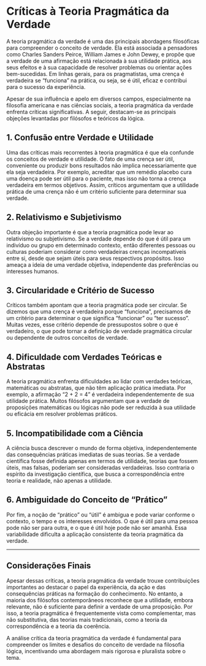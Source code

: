 # Críticas à Teoria Pragmática da Verdade

A teoria pragmática da verdade é uma das principais abordagens filosóficas para compreender o conceito de verdade. Ela está associada a pensadores como Charles Sanders Peirce, William James e John Dewey, e propõe que a verdade de uma afirmação está relacionada à sua utilidade prática, aos seus efeitos e à sua capacidade de resolver problemas ou orientar ações bem-sucedidas. Em linhas gerais, para os pragmatistas, uma crença é verdadeira se “funciona” na prática, ou seja, se é útil, eficaz e contribui para o sucesso da experiência.

Apesar de sua influência e apelo em diversos campos, especialmente na filosofia americana e nas ciências sociais, a teoria pragmática da verdade enfrenta críticas significativas. A seguir, destacam-se as principais objeções levantadas por filósofos e teóricos da lógica.

## 1. Confusão entre Verdade e Utilidade

Uma das críticas mais recorrentes à teoria pragmática é que ela confunde os conceitos de verdade e utilidade. O fato de uma crença ser útil, conveniente ou produzir bons resultados não implica necessariamente que ela seja verdadeira. Por exemplo, acreditar que um remédio placebo cura uma doença pode ser útil para o paciente, mas isso não torna a crença verdadeira em termos objetivos. Assim, críticos argumentam que a utilidade prática de uma crença não é um critério suficiente para determinar sua verdade.

## 2. Relativismo e Subjetivismo

Outra objeção importante é que a teoria pragmática pode levar ao relativismo ou subjetivismo. Se a verdade depende do que é útil para um indivíduo ou grupo em determinado contexto, então diferentes pessoas ou culturas poderiam considerar como verdadeiras crenças incompatíveis entre si, desde que sejam úteis para seus respectivos propósitos. Isso ameaça a ideia de uma verdade objetiva, independente das preferências ou interesses humanos.

## 3. Circularidade e Critério de Sucesso

Críticos também apontam que a teoria pragmática pode ser circular. Se dizemos que uma crença é verdadeira porque “funciona”, precisamos de um critério para determinar o que significa “funcionar” ou “ter sucesso”. Muitas vezes, esse critério depende de pressupostos sobre o que é verdadeiro, o que pode tornar a definição de verdade pragmática circular ou dependente de outros conceitos de verdade.

## 4. Dificuldade com Verdades Teóricas e Abstratas

A teoria pragmática enfrenta dificuldades ao lidar com verdades teóricas, matemáticas ou abstratas, que não têm aplicação prática imediata. Por exemplo, a afirmação “2 + 2 = 4” é verdadeira independentemente de sua utilidade prática. Muitos filósofos argumentam que a verdade de proposições matemáticas ou lógicas não pode ser reduzida à sua utilidade ou eficácia em resolver problemas práticos.

## 5. Incompatibilidade com a Ciência

A ciência busca descrever o mundo de forma objetiva, independentemente das consequências práticas imediatas de suas teorias. Se a verdade científica fosse definida apenas em termos de utilidade, teorias que fossem úteis, mas falsas, poderiam ser consideradas verdadeiras. Isso contraria o espírito da investigação científica, que busca a correspondência entre teoria e realidade, não apenas a utilidade.

## 6. Ambiguidade do Conceito de “Prático”

Por fim, a noção de “prático” ou “útil” é ambígua e pode variar conforme o contexto, o tempo e os interesses envolvidos. O que é útil para uma pessoa pode não ser para outra, e o que é útil hoje pode não ser amanhã. Essa variabilidade dificulta a aplicação consistente da teoria pragmática da verdade.

---

## Considerações Finais

Apesar dessas críticas, a teoria pragmática da verdade trouxe contribuições importantes ao destacar o papel da experiência, da ação e das consequências práticas na formação do conhecimento. No entanto, a maioria dos filósofos contemporâneos reconhece que a utilidade, embora relevante, não é suficiente para definir a verdade de uma proposição. Por isso, a teoria pragmática é frequentemente vista como complementar, mas não substitutiva, das teorias mais tradicionais, como a teoria da correspondência e a teoria da coerência.

A análise crítica da teoria pragmática da verdade é fundamental para compreender os limites e desafios do conceito de verdade na filosofia lógica, incentivando uma abordagem mais rigorosa e pluralista sobre o tema.
